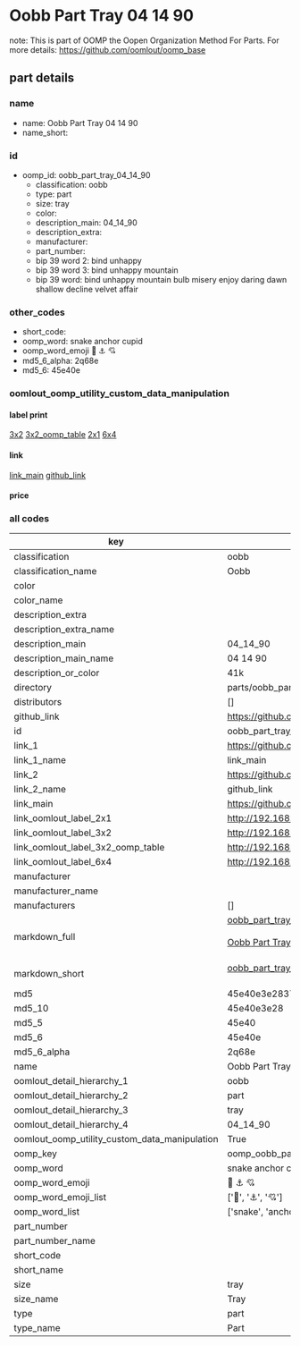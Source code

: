 # Oobb Part Tray 04 14 90  

note: This is part of OOMP the Oopen Organization Method For Parts. For more details: https://github.com/oomlout/oomp_base

##  part details





### name
* name: Oobb Part Tray 04 14 90
* name_short: 
### id
* oomp_id: oobb_part_tray_04_14_90
  * classification: oobb
  * type: part
  * size: tray
  * color: 
  * description_main: 04_14_90
  * description_extra: 
  * manufacturer: 
  * part_number: 
  * bip 39 word 2: bind unhappy
  * bip 39 word 3: bind unhappy mountain
  * bip 39 word: bind unhappy mountain bulb misery enjoy daring dawn shallow decline velvet affair

### other_codes
* short_code: 
* oomp_word: snake anchor cupid
* oomp_word_emoji :snake: :anchor: :cupid:
* md5_6_alpha: 2q68e
* md5_6: 45e40e






### oomlout_oomp_utility_custom_data_manipulation
#### label print
[3x2](http://192.168.1.245:1112/?label=oomp%202q68e)
[3x2_oomp_table](http://192.168.1.107:1112/?label=oomp%202q68e)
[2x1](http://192.168.1.242:1112/?label=oomp%202q68e)
[6x4](http://192.168.1.55:1112/?label=oomp%202q68e)    

#### link

[link_main](https://github.com/oomlout/oomlout_oomp_current_version_messy/tree/main/parts/oobb_part_tray_04_14_90) [github_link](https://github.com/oomlout/oomlout_oomp_part_src/tree/main/parts/oobb_part_tray_04_14_90)                             

#### price







### all codes 
| key | value |  
| --- | --- |  
| classification | oobb |  
| classification_name | Oobb |  
| color |  |  
| color_name |  |  
| description_extra |  |  
| description_extra_name |  |  
| description_main | 04_14_90 |  
| description_main_name | 04 14 90 |  
| description_or_color | 41k |  
| directory | parts/oobb_part_tray_04_14_90 |  
| distributors | [] |  
| github_link | https://github.com/oomlout/oomlout_oomp_part_src/tree/main/parts/oobb_part_tray_04_14_90 |  
| id | oobb_part_tray_04_14_90 |  
| link_1 | https://github.com/oomlout/oomlout_oomp_current_version_messy/tree/main/parts/oobb_part_tray_04_14_90 |  
| link_1_name | link_main |  
| link_2 | https://github.com/oomlout/oomlout_oomp_part_src/tree/main/parts/oobb_part_tray_04_14_90 |  
| link_2_name | github_link |  
| link_main | https://github.com/oomlout/oomlout_oomp_current_version_messy/tree/main/parts/oobb_part_tray_04_14_90 |  
| link_oomlout_label_2x1 | http://192.168.1.242:1112/?label=oomp%202q68e |  
| link_oomlout_label_3x2 | http://192.168.1.245:1112/?label=oomp%202q68e |  
| link_oomlout_label_3x2_oomp_table | http://192.168.1.107:1112/?label=oomp%202q68e |  
| link_oomlout_label_6x4 | http://192.168.1.55:1112/?label=oomp%202q68e |  
| manufacturer |  |  
| manufacturer_name |  |  
| manufacturers | [] |  
| markdown_full | [oobb_part_tray_04_14_90](https://github.com/oomlout/oomlout_oomp_current_version_messy/tree/main/parts/oobb_part_tray_04_14_90)<br>[](https://github.com/oomlout/oomlout_oomp_current_version_messy/tree/main/parts/oobb_part_tray_04_14_90)<br>[Oobb Part Tray 04 14 90](https://github.com/oomlout/oomlout_oomp_current_version_messy/tree/main/parts/oobb_part_tray_04_14_90)<br><br> |  
| markdown_short | [oobb_part_tray_04_14_90](https://github.com/oomlout/oomlout_oomp_current_version_messy/tree/main/parts/oobb_part_tray_04_14_90)<br><br> |  
| md5 | 45e40e3e2837e6f12ac6d1df213b50b2 |  
| md5_10 | 45e40e3e28 |  
| md5_5 | 45e40 |  
| md5_6 | 45e40e |  
| md5_6_alpha | 2q68e |  
| name | Oobb Part Tray 04 14 90 |  
| oomlout_detail_hierarchy_1 | oobb |  
| oomlout_detail_hierarchy_2 | part |  
| oomlout_detail_hierarchy_3 | tray |  
| oomlout_detail_hierarchy_4 | 04_14_90 |  
| oomlout_oomp_utility_custom_data_manipulation | True |  
| oomp_key | oomp_oobb_part_tray_04_14_90 |  
| oomp_word | snake anchor cupid |  
| oomp_word_emoji | :snake: :anchor: :cupid: |  
| oomp_word_emoji_list | [':snake:', ':anchor:', ':cupid:'] |  
| oomp_word_list | ['snake', 'anchor', 'cupid'] |  
| part_number |  |  
| part_number_name |  |  
| short_code |  |  
| short_name |  |  
| size | tray |  
| size_name | Tray |  
| type | part |  
| type_name | Part |  
